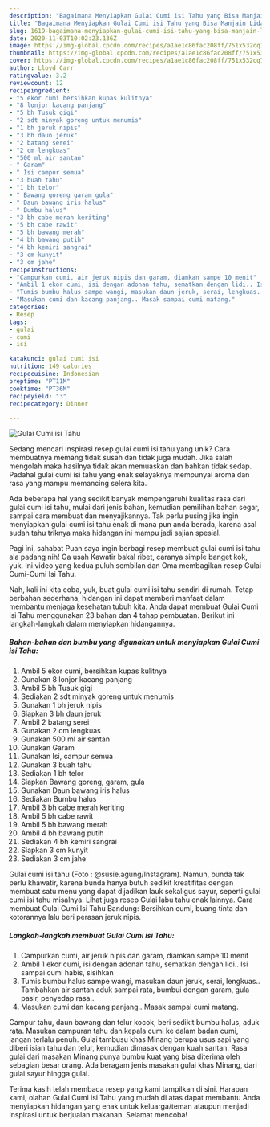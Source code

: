```yaml
---
description: "Bagaimana Menyiapkan Gulai Cumi isi Tahu yang Bisa Manjain Lidah"
title: "Bagaimana Menyiapkan Gulai Cumi isi Tahu yang Bisa Manjain Lidah"
slug: 1619-bagaimana-menyiapkan-gulai-cumi-isi-tahu-yang-bisa-manjain-lidah
date: 2020-11-03T10:02:23.136Z
image: https://img-global.cpcdn.com/recipes/a1ae1c86fac208ff/751x532cq70/gulai-cumi-isi-tahu-foto-resep-utama.jpg
thumbnail: https://img-global.cpcdn.com/recipes/a1ae1c86fac208ff/751x532cq70/gulai-cumi-isi-tahu-foto-resep-utama.jpg
cover: https://img-global.cpcdn.com/recipes/a1ae1c86fac208ff/751x532cq70/gulai-cumi-isi-tahu-foto-resep-utama.jpg
author: Lloyd Carr
ratingvalue: 3.2
reviewcount: 12
recipeingredient:
- "5 ekor cumi bersihkan kupas kulitnya"
- "8 lonjor kacang panjang"
- "5 bh Tusuk gigi"
- "2 sdt minyak goreng untuk menumis"
- "1 bh jeruk nipis"
- "3 bh daun jeruk"
- "2 batang serei"
- "2 cm lengkuas"
- "500 ml air santan"
- " Garam"
- " Isi campur semua"
- "3 buah tahu"
- "1 bh telor"
- " Bawang goreng garam gula"
- " Daun bawang iris halus"
- " Bumbu halus"
- "3 bh cabe merah keriting"
- "5 bh cabe rawit"
- "5 bh bawang merah"
- "4 bh bawang putih"
- "4 bh kemiri sangrai"
- "3 cm kunyit"
- "3 cm jahe"
recipeinstructions:
- "Campurkan cumi, air jeruk nipis dan garam, diamkan sampe 10 menit"
- "Ambil 1 ekor cumi, isi dengan adonan tahu, sematkan dengan lidi.. Isi sampai cumi habis, sisihkan"
- "Tumis bumbu halus sampe wangi, masukan daun jeruk, serai, lengkuas.. Tambahkan air santan aduk sampai rata, bumbui dengan garam, gula pasir, penyedap rasa.."
- "Masukan cumi dan kacang panjang.. Masak sampai cumi matang."
categories:
- Resep
tags:
- gulai
- cumi
- isi

katakunci: gulai cumi isi 
nutrition: 149 calories
recipecuisine: Indonesian
preptime: "PT11M"
cooktime: "PT36M"
recipeyield: "3"
recipecategory: Dinner

---
```



![Gulai Cumi isi Tahu](https://img-global.cpcdn.com/recipes/a1ae1c86fac208ff/751x532cq70/gulai-cumi-isi-tahu-foto-resep-utama.jpg)

Sedang mencari inspirasi resep gulai cumi isi tahu yang unik? Cara membuatnya memang tidak susah dan tidak juga mudah. Jika salah mengolah maka hasilnya tidak akan memuaskan dan bahkan tidak sedap. Padahal gulai cumi isi tahu yang enak selayaknya mempunyai aroma dan rasa yang mampu memancing selera kita.

Ada beberapa hal yang sedikit banyak mempengaruhi kualitas rasa dari gulai cumi isi tahu, mulai dari jenis bahan, kemudian pemilihan bahan segar, sampai cara membuat dan menyajikannya. Tak perlu pusing jika ingin menyiapkan gulai cumi isi tahu enak di mana pun anda berada, karena asal sudah tahu triknya maka hidangan ini mampu jadi sajian spesial.

Pagi ini, sahabat Puan saya ingin berbagi resep membuat gulai cumi isi tahu ala padang nih! Ga usah Kawatir bakal ribet, caranya simple banget kok, yuk. Ini video yang kedua puluh sembilan dan Oma membagikan resep Gulai Cumi-Cumi Isi Tahu.


Nah, kali ini kita coba, yuk, buat gulai cumi isi tahu sendiri di rumah. Tetap berbahan sederhana, hidangan ini dapat memberi manfaat dalam membantu menjaga kesehatan tubuh kita. Anda dapat membuat Gulai Cumi isi Tahu menggunakan 23 bahan dan 4 tahap pembuatan. Berikut ini langkah-langkah dalam menyiapkan hidangannya.

<!--inarticleads1-->

##### Bahan-bahan dan bumbu yang digunakan untuk menyiapkan Gulai Cumi isi Tahu:

1. Ambil 5 ekor cumi, bersihkan kupas kulitnya
1. Gunakan 8 lonjor kacang panjang
1. Ambil 5 bh Tusuk gigi
1. Sediakan 2 sdt minyak goreng untuk menumis
1. Gunakan 1 bh jeruk nipis
1. Siapkan 3 bh daun jeruk
1. Ambil 2 batang serei
1. Gunakan 2 cm lengkuas
1. Gunakan 500 ml air santan
1. Gunakan  Garam
1. Gunakan  Isi, campur semua
1. Gunakan 3 buah tahu
1. Sediakan 1 bh telor
1. Siapkan  Bawang goreng, garam, gula
1. Gunakan  Daun bawang iris halus
1. Sediakan  Bumbu halus
1. Ambil 3 bh cabe merah keriting
1. Ambil 5 bh cabe rawit
1. Ambil 5 bh bawang merah
1. Ambil 4 bh bawang putih
1. Sediakan 4 bh kemiri sangrai
1. Siapkan 3 cm kunyit
1. Sediakan 3 cm jahe


Gulai cumi isi tahu (Foto : @susie.agung/Instagram). Namun, bunda tak perlu khawatir, karena bunda hanya butuh sedikit kreatifitas dengan membuat satu menu yang dapat dijadikan lauk sekaligus sayur, seperti gulai cumi isi tahu misalnya. Lihat juga resep Gulai labu tahu enak lainnya. Cara membuat Gulai Cumi Isi Tahu Bandung: Bersihkan cumi, buang tinta dan kotorannya lalu beri perasan jeruk nipis. 

<!--inarticleads2-->

##### Langkah-langkah membuat Gulai Cumi isi Tahu:

1. Campurkan cumi, air jeruk nipis dan garam, diamkan sampe 10 menit
1. Ambil 1 ekor cumi, isi dengan adonan tahu, sematkan dengan lidi.. Isi sampai cumi habis, sisihkan
1. Tumis bumbu halus sampe wangi, masukan daun jeruk, serai, lengkuas.. Tambahkan air santan aduk sampai rata, bumbui dengan garam, gula pasir, penyedap rasa..
1. Masukan cumi dan kacang panjang.. Masak sampai cumi matang.


Campur tahu, daun bawang dan telur kocok, beri sedikit bumbu halus, aduk rata. Masukan campuran tahu dan kepala cumi ke dalam badan cumi, jangan terlalu penuh. Gulai tambusu khas Minang berupa usus sapi yang diberi isian tahu dan telur, kemudian dimasak dengan kuah santan. Rasa gulai dari masakan Minang punya bumbu kuat yang bisa diterima oleh sebagian besar orang. Ada beragam jenis masakan gulai khas Minang, dari gulai sayur hingga gulai. 

Terima kasih telah membaca resep yang kami tampilkan di sini. Harapan kami, olahan Gulai Cumi isi Tahu yang mudah di atas dapat membantu Anda menyiapkan hidangan yang enak untuk keluarga/teman ataupun menjadi inspirasi untuk berjualan makanan. Selamat mencoba!
